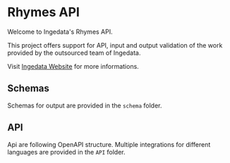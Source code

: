 # Rhymes API

Welcome to Ingedata's Rhymes API.

This project offers support for API, input and output validation of the work provided by the outsourced team of Ingedata.

Visit [Ingedata Website](https://www.ingedata.net) for more informations.


## Schemas

Schemas for output are provided in the `schema` folder.

## API

Api are following OpenAPI structure. Multiple integrations for different languages are provided in the `API` folder.